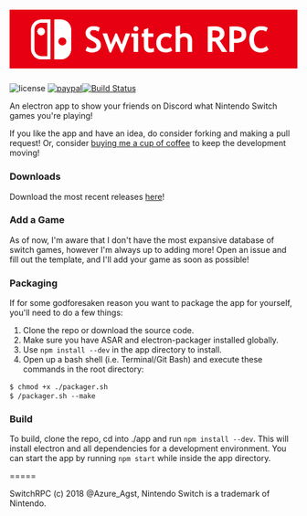 ![Banner](./img/banner.png)
=====

![license](https://img.shields.io/badge/License-GNU-brightgreen.svg) [![paypal](https://img.shields.io/badge/Donate-paypal.me-blue.svg)](https://paypal.me/AzureAugust)[![Build Status](https://travis-ci.com/Azure-Agst/switchrpc.svg?branch=master)](https://travis-ci.com/Azure-Agst/switchrpc)

An electron app to show your friends on Discord what Nintendo Switch games you're playing!

If you like the app and have an idea, do consider forking and making a pull request! Or, consider [buying me a cup of coffee](https://paypal.me/AzureAugust) to keep the development moving!

### Downloads

Download the most recent releases [here](https://github.com/Azure-Agst/switchrpc/releases)!

### Add a Game

As of now, I'm aware that I don't have the most expansive database of switch games, however I'm always up to adding more! Open an issue and fill out the template, and I'll add your game as soon as possible!

### Packaging

If for some godforesaken reason you want to package the app for yourself, you'll need to do a few things:

1. Clone the repo or download the source code.
2. Make sure you have ASAR and electron-packager installed globally.
3. Use `npm install --dev` in the app directory to install.
4. Open up a bash shell (i.e. Terminal/Git Bash) and execute these commands in the root directory:

```
$ chmod +x ./packager.sh
$ /packager.sh --make
```

### Build

To build, clone the repo, cd into ./app and run `npm install --dev`. This will install electron and all dependencies for a development environment. You can start the app by running `npm start` while inside the app directory.

=====

SwitchRPC (c) 2018 @Azure_Agst, Nintendo Switch is a trademark of Nintendo.
